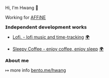 <!--
**hwangdev97/hwangdev97** is a ✨ _special_ ✨ repository because its `README.md` (this file) appears on your GitHub profile.

Here are some ideas to get you started:

- 🔭 I’m currently working on ...
- 🌱 I’m currently learning ...
- 👯 I’m looking to collaborate on ...
- 🤔 I’m looking for help with ...
- 💬 Ask me about ...
- 📫 How to reach me: ...
- 😄 Pronouns: ...
- ⚡ Fun fact: ...
-->

<!-- <a href="https://app.daily.dev/Hwang_dev"><img src="https://api.daily.dev/devcards/aeb34d8bd4804cd49643e0d0cb22769b.png?r=dp0" width="400" alt="Hwang's Dev Card"/></a>

[![Hwang's GitHub stats](https://github-readme-stats.vercel.app/api?username=hwangdev97)](https://github.com/hwangdev97/github-readme-stats)
 -->
Hi, I'm Hwang  👋

Working for [AFFiNE](https://affine.pro)


𝗜𝗻𝗱𝗲𝗽𝗲𝗻𝗱𝗲𝗻𝘁 𝗱𝗲𝘃𝗲𝗹𝗼𝗽𝗺𝗲𝗻𝘁 𝘄𝗼𝗿𝗸𝘀


- [Lofi. - lofi music and time-tracking](https://apps.apple.com/app/id1628710103) [🌍](https://lofidot.com)

- [Sleepy Coffee - enjoy coffee, enjoy sleep](https://apps.apple.com/us/app/sleepy-coffee/id1622169968) [🌍](sleepycoffee.app)


𝗔𝗯𝗼𝘂𝘁 𝗺𝗲

↦ more info [bento.me/hwang](https://www.bento.me/hwang)





<!--
**hwangdev97/hwangdev97** is a ✨ _special_ ✨ repository because its `README.md` (this file) appears on your GitHub profile.

### Status

[![Hwang's GitHub stats](https://github-readme-stats.vercel.app/api?username=hwangdev97)](https://github.com/hwangdev97/github-readme-stats)
-->
